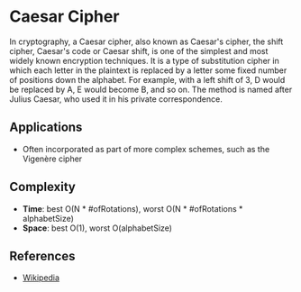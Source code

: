 # Caesar Cipher
In cryptography, a Caesar cipher, also known as Caesar's cipher, the shift cipher, Caesar's code or Caesar shift, is one of the simplest and most widely known encryption techniques. It is a type of substitution cipher in which each letter in the plaintext is replaced by a letter some fixed number of positions down the alphabet. For example, with a left shift of 3, D would be replaced by A, E would become B, and so on. The method is named after Julius Caesar, who used it in his private correspondence.

## Applications
* Often incorporated as part of more complex schemes, such as the Vigenère cipher

## Complexity
* **Time**: best O(N * #ofRotations), worst O(N * #ofRotations * alphabetSize)
* **Space**: best O(1), worst O(alphabetSize)

## References
* [Wikipedia](https://en.wikipedia.org/wiki/Caesar_cipher)